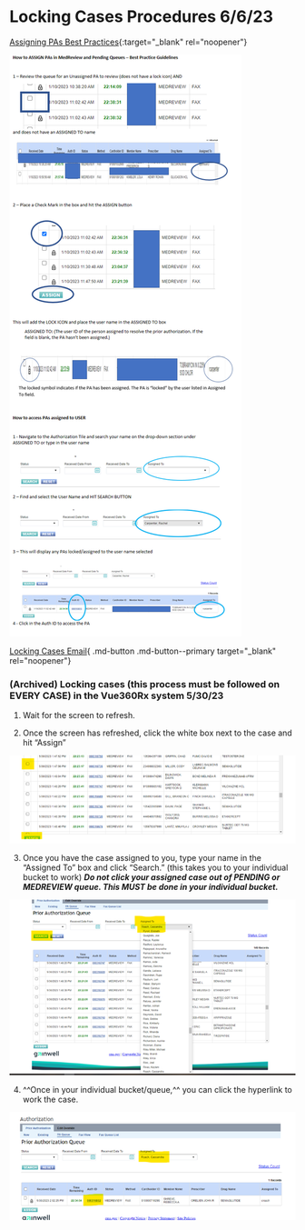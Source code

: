 # Locking Cases Procedures 6/6/23

[Assigning PAs Best Practices](Assigning%20PAs%20Best%20Practice.pdf){:target="_blank" rel="noopener"}

![Alt text](locking_cases_procedures.png)

[Locking Cases Email](URGENT%20-%20PLEASE%20READ%20AND%20ACT%20ON%20IMMEDIATELY%20.htm){ .md-button .md-button--primary target="_blank" rel="noopener"}

### (Archived) Locking cases (this process must be followed on EVERY CASE) in the Vue360Rx system 5/30/23

1.	Wait for the screen to refresh.

2.	Once the screen has refreshed, click the white box next to the case and hit “Assign” 

![Alt text](locking_cases_2.png)

3. 	Once you have the case assigned to you, type your name in the “Assigned To” box and click “Search.” (this takes you to your individual bucket to work) ***Do not click your assigned case out of PENDING or MEDREVIEW queue. This MUST be done in your individual bucket.*** 

![Alt text](locking_cases_3.png)

4.  ^^Once in your individual bucket/queue,^^ you can click the hyperlink to work the case.

![Alt text](locking_cases_4.png)